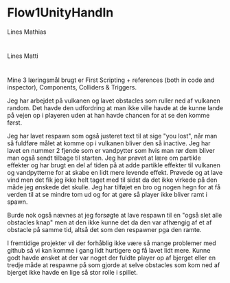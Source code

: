 # Flow1UnityHandIn

Lines Mathias
#
Lines Matti
#
Mine 3 læringsmål brugt er First Scripting + references (both in code and inspector), Components, Colliders & Triggers.

Jeg har arbejdet på vulkanen og lavet obstacles som ruller ned af vulkanen random. Det havde den udfordring at man ikke ville havde at de kunne lande på vejen op i playeren uden at han havde chancen for at se den komme først.

Jeg har lavet respawn som også justeret text til at sige "you lost", når man så fuldføre målet at komme op i vulkanen bliver den så inactive. Jeg har lavet en nummer 2 fjende som er vandpytter som hvis man rør dem bliver man også sendt tilbage til starten. Jeg har prøvet at lære om partikle effekter og har brugt en del af tiden på at adde partikle effekter til vulkanen og vandpytterne for at skabe en lidt mere levende effekt. Prøvede og at lave vind men det fik jeg ikke helt taget med til sidst da det ikke virkede på den måde jeg ønskede det skulle. Jeg har tilføjet en bro og nogen hegn for at få verden til at se mindre tom ud og for at gøre så player ikke bliver ramt i spawn. 

Burde nok også nævnes at jeg forsøgte at lave respawn til en "også slet alle obstacles knap" men at den ikke kunne det da den var afhængig af et af obstacle på samme tid, altså det som den respawner pga den ramte. 

I fremtidige projekter vil der forhåblig ikke være så mange problemer med github så vi kan komme i gang lidt hurtigere og få lavet lidt mere.
Kunne godt havde ønsket at der var noget der fuldte player op af bjerget eller en tredje måde at respawne på som gjorde at selve obstacles som kom ned af bjerget ikke havde en lige så stor rolle i spillet.
